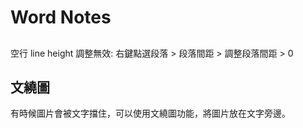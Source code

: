 # Word Notes


## 
空行 line height 調整無效:
右鍵點選段落 > 段落間距 > 調整段落間距 > 0

## 文繞圖
有時候圖片會被文字擋住，可以使用文繞圖功能，將圖片放在文字旁邊。
